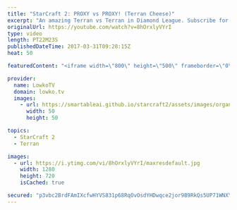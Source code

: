 ```yaml
---
title: "StarCraft 2: PROXY vs PROXY! (Terran Cheese)"
excerpt: "An amazing Terran vs Terran in Diamond League. Subscribe for more videos: http://lowko.tv/youtube He Changed His Mind?!: https://goo.gl/klWek8  In this match both players decide to play a very aggressive match. Both Terran players proxy at least one Barracks, and start creating Reapers. The follow..."
originalUrl: https://youtube.com/watch?v=8hOrxlyVYrI
type: video
length: PT22M23S
publishedDateTime: 2017-03-31T09:28:15Z
heat: 50

featuredContent: "<iframe width=\"800\" height=\"500\" frameborder=\"0\" src=\"https://www.youtube.com/embed/8hOrxlyVYrI\" allow=\"accelerometer; autoplay; encrypted-media; gyroscope; picture-in-picture\" allowfullscreen></iframe>"

provider:
  name: LowkoTV
  domain: lowko.tv
  images:
    - url: https://smartableai.github.io/starcraft2/assets/images/organizations/lowko.tv-50x50.jpg
      width: 50
      height: 50

topics:
  - StarCraft 2
  - Terran

images:
  - url: https://i.ytimg.com/vi/8hOrxlyVYrI/maxresdefault.jpg
    width: 1280
    height: 720
    isCached: true

secured: "p3vbc2BrdFAmIXcfwHYVS831p68RqOvOsdYHDwqce2jor9B9RkQs5UP71WNXYHbeDNZpUuBUM3DXMfeQkkkznfa0yoTgulznRqHvdtHtNEwJ/8LFh7D4dxJFMgssXHJNYQ2w/dfrAKK+ai7hXkYw1FuHjkRUbcD28TMF5joffjWCGxFCq9RfYAIcmt6ZN398NV29brpMYxuiE2xup06gpeJx+ieTtB/GpShLZaEKddrApFZ/e6uJocln63vO+65melj49D3bshdFkcwnwhq9wffPwe9LgJvURApMEJ8J9j4ca8vC+oj98/+wLELpNrgc0DWxnwsgyZUSnmT5l6JlXEVz/l2z1DCRinnz7nU8PUOCDm4hu8+HRD/zupJDiX3Xn9QdjurexBMZv+WnKI6F14PFEZVU9JwoDOCJ5l5HB2U=;tLnrBxNP9dsYIsJsxmV/NA=="
---
```


